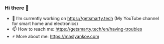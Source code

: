 ### Hi there 👋

- 🔭 I’m currently working on https://getsmarty.tech (My YouTube channel for smart home and electronics)
- 📫 How to reach me: https://getsmarty.tech/en/having-troubles
- ⚡ More about me: https://maslyankov.com

<!--
**maslyankov/maslyankov** is a ✨ _special_ ✨ repository because its `README.md` (this file) appears on your GitHub profile.

Here are some ideas to get you started:

- 🔭 I’m currently working on ...
- 🌱 I’m currently learning ...
- 👯 I’m looking to collaborate on ...
- 🤔 I’m looking for help with ...
- 💬 Ask me about ...
- 📫 How to reach me: ...
- 😄 Pronouns: ...
- ⚡ Fun fact: ...
-->
